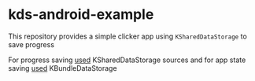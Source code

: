 # kds-android-example
This repository provides a simple clicker app using `KSharedDataStorage` to save progress

For progress saving [used](app/src/main/java/fun/kotlingang/kdstest/KDSClickerStorage.kt) KSharedDataStorage sources and for app state saving [used](app/src/main/java/fun/kotlingang/kdstest/KDSClickerActivity.kt#L18) KBundleDataStorage
